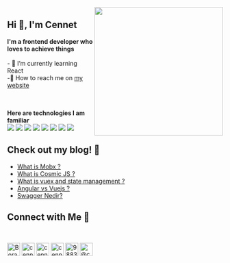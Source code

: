 
<!--
**cennetboran/cennetboran** is a ✨ _special_ ✨ repository because its `README.md` (this file) appears on your GitHub profile.

Here are some ideas to get you started:

- 🔭 I’m currently working on ...
- 🌱 I’m currently learning ...
- 👯 I’m looking to collaborate on ...
- 🤔 I’m looking for help with ...
- 💬 Ask me about ...
- 📫 How to reach me: ...
- 😄 Pronouns: ...
- ⚡ Fun fact: ...
-->


<img width="300" align="right" src="https://media.giphy.com/media/aNqEFrYVnsS52/giphy.gif?cid=ecf05e47l2rgecxctffmdawsytmhi9ym2hskdrbrfwoe8g89&rid=giphy.gif&ct=g"> 
</div>
  <!-- <img align="right" >|   <img align="right" > | -->
<div> <h2> Hi 🌸, I'm Cennet</h2> <strong> I'm a frontend developer who loves to achieve things </strong> <br> <br>- 🍄 I’m currently learning React <br> -🧡 How to reach me on <a href="https://www.cennetboran.com/">my website</a></p> <br> <br> <strong>Here are technologies I am familiar</strong> <br> <img src="https://img.shields.io/badge/JavaScript-F7DF1E?style=for-the-badge&logo=javascript&logoColor=black"> <img src="https://img.shields.io/badge/TypeScript-007ACC?style=for-the-badge&logo=typescript&logoColor=white"> <img src="[https://img.shields.io/badge/Angular-DD0031?style=for-the-badge&logo=angular&logoColor=white](https://img.shields.io/badge/Tailwind_CSS-38B2AC?style=for-the-badge&logo=tailwind-css&logoColor=white)"> <img src="https://img.shields.io/badge/React-20232A?style=for-the-badge&logo=react&logoColor=61DAFB"> <img src="https://img.shields.io/badge/Vue.js-35495E?style=for-the-badge&logo=vue.js&logoColor=4FC08D"> <img src="https://img.shields.io/badge/Sass-CC6699?style=for-the-badge&logo=sass&logoColor=white"> <img src="https://img.shields.io/badge/Git-F05032?style=for-the-badge&logo=git&logoColor=white"> <img src="[https://img.shields.io/badge/Git-F05032?style=for-the-badge&logo=git&logoColor=white](https://img.shields.io/badge/Netlify-00C7B7?style=for-the-badge&logo=netlify&logoColor=white)"> </div>
<div>


<!-- <img  src="https://github-readme-stats.vercel.app/api?username=cennetboran&show_icons=true&theme=onedark&layout=compact"> <img  height="200px" src="https://github-readme-stats.vercel.app/api/top-langs/?username=cennetboran&layout=compact&theme=onedark" alt="cennetboran" />  -->


## Check out my blog! 🌼

<!-- BLOG-POST-LIST:START -->
- [What is Mobx ?](https://cennetboran.medium.com/what-is-mobx-caf9c27b80ca)
- [What is Cosmic JS ?](https://cennetboran.medium.com/what-is-cosmic-js-e911564dd6a4)
- [What is vuex and state management ? ](https://cennetboran.medium.com/what-is-vuex-and-state-management-1a1f2cdd9bb9)
- [Angular vs Vuejs ?](https://cennetboran.medium.com/angular-vs-vuejs-3472c6b9a4ce)
- [Swagger Nedir?](https://cennetboran.medium.com/swagger-nedir-a8b99095d54d)
<!-- BLOG-POST-LIST:END -->

## Connect with Me 💬
<br>
<p align="left">
<a href="https://codepen.io/Borann" target="blank"><img align="center" src="https://cdn.jsdelivr.net/npm/simple-icons@3.0.1/icons/codepen.svg" alt="Borann" height="30" width="30" /></a>  
<a href="https://dev.to/cennetboran" target="blank"><img align="center" src="https://cdn.jsdelivr.net/npm/simple-icons@3.0.1/icons/dev-dot-to.svg" alt="cennetboran" height="30" width="30" /></a>  
<a href=https://twitter.com/CennetBoran" target="blank"><img align="center" src="https://cdn.jsdelivr.net/npm/simple-icons@3.0.1/icons/twitter.svg" alt="cennetboran" height="30" width="30" /></a>  
<a href="https://www.linkedin.com/in/cennet-boran-81298b12b/" target="blank"><img align="center" src="https://cdn.jsdelivr.net/npm/simple-icons@3.0.1/icons/linkedin.svg" alt="cennetboran" height="30" width="30" /></a>  
<a href="https://stackoverflow.com/users/16703716/cennet-boran" target="blank"><img align="center" src="https://cdn.jsdelivr.net/npm/simple-icons@3.0.1/icons/stackoverflow.svg" alt="98830341" height="30" width="30" /></a>  
<a href="https://medium.com/@cennetboran" target="blank"><img align="center" src="https://cdn.jsdelivr.net/npm/simple-icons@3.0.1/icons/medium.svg" alt="@cennetboran" height="30" width="30" /></a>  
</p>  
